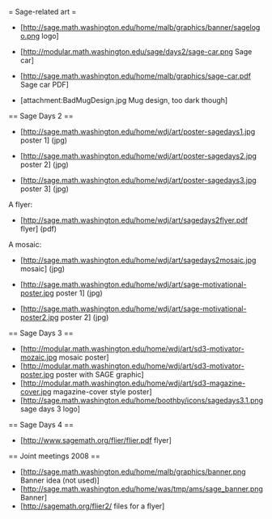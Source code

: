 = Sage-related art =

 * [http://sage.math.washington.edu/home/malb/graphics/banner/sagelogo.png logo]

 * [http://modular.math.washington.edu/sage/days2/sage-car.png Sage car]

 * [http://sage.math.washington.edu/home/malb/graphics/sage-car.pdf  Sage car PDF]

 * [attachment:BadMugDesign.jpg Mug design, too dark though]


== Sage Days 2 ==

 * [http://sage.math.washington.edu/home/wdj/art/poster-sagedays1.jpg poster 1] (jpg)

 * [http://sage.math.washington.edu/home/wdj/art/poster-sagedays2.jpg poster 2] (jpg)

 * [http://sage.math.washington.edu/home/wdj/art/poster-sagedays3.jpg poster 3] (jpg)

A flyer:

 * [http://sage.math.washington.edu/home/wdj/art/sagedays2flyer.pdf flyer]  (pdf)

A mosaic:

 * [http://sage.math.washington.edu/home/wdj/art/sagedays2mosaic.jpg mosaic] (jpg)

 * [http://sage.math.washington.edu/home/wdj/art/sage-motivational-poster.jpg poster 1] (jpg)

 * [http://sage.math.washington.edu/home/wdj/art/sage-motivational-poster2.jpg poster 2] (jpg)

== Sage Days 3 ==
 * [http://modular.math.washington.edu/home/wdj/art/sd3-motivator-mozaic.jpg mosaic poster]
 * [http://modular.math.washington.edu/home/wdj/art/sd3-motivator-poster.jpg poster with SAGE graphic]
 * [http://modular.math.washington.edu/home/wdj/art/sd3-magazine-cover.jpg magazine-cover style poster]
 * [http://sage.math.washington.edu/home/boothby/icons/sagedays3.1.png sage days 3 logo]

== Sage Days 4 ==
 * [http://www.sagemath.org/flier/flier.pdf flyer]

== Joint meetings 2008 ==
 * [http://sage.math.washington.edu/home/malb/graphics/banner.png Banner idea (not used)]
 * [http://sage.math.washington.edu/home/was/tmp/ams/sage_banner.png Banner]
 * [http://sagemath.org/flier2/ files for a flyer]
